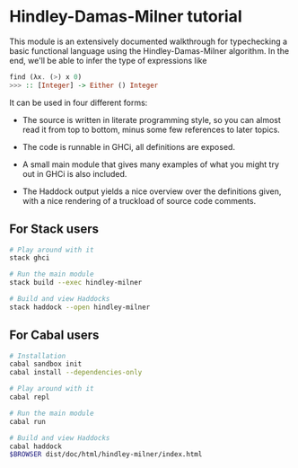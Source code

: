 Hindley-Damas-Milner tutorial
=============================

This module is an extensively documented walkthrough for typechecking a basic
functional language using the Hindley-Damas-Milner algorithm. In the end, we'll
be able to infer the type of expressions like

```haskell
find (λx. (>) x 0)
>>> :: [Integer] -> Either () Integer
```

It can be used in four different forms:

- The source is written in literate programming style, so you can almost read it
  from top to bottom, minus some few references to later topics.

- The code is runnable in GHCi, all definitions are exposed.

- A small main module that gives many examples of what you might try out in GHCi
  is also included.

- The Haddock output yields a nice overview over the definitions given, with a
  nice rendering of a truckload of source code comments.

For Stack users
---------------

```bash
# Play around with it
stack ghci

# Run the main module
stack build --exec hindley-milner

# Build and view Haddocks
stack haddock --open hindley-milner
```

For Cabal users
---------------

```bash
# Installation
cabal sandbox init
cabal install --dependencies-only

# Play around with it
cabal repl

# Run the main module
cabal run

# Build and view Haddocks
cabal haddock
$BROWSER dist/doc/html/hindley-milner/index.html
```
